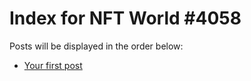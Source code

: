 # Index for NFT World #4058
Posts will be displayed in the order below:

- [Your first post](./001-first.md)


